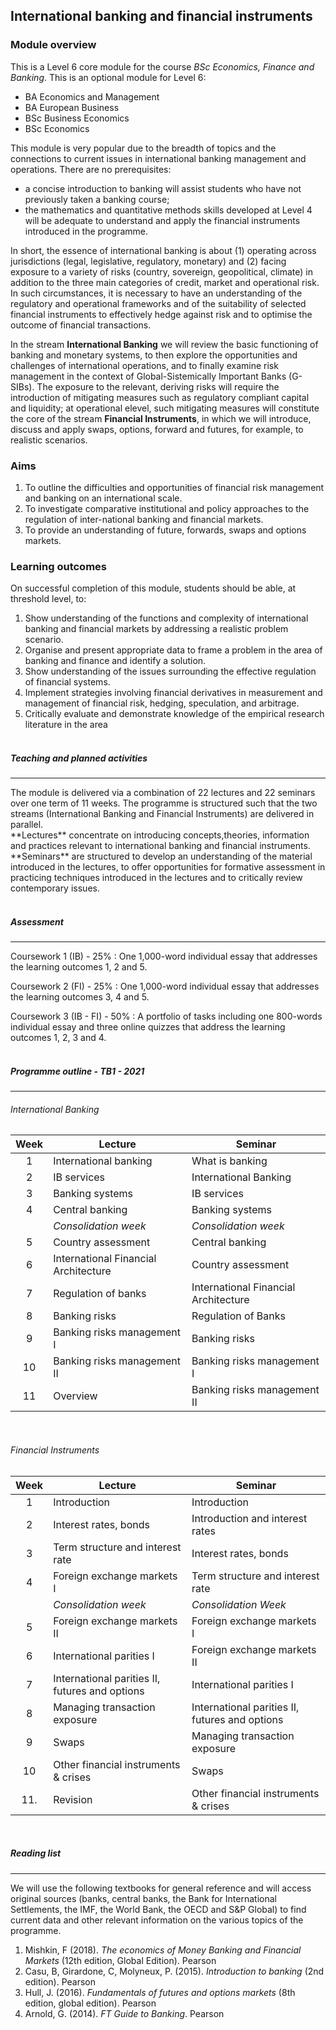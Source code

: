 ## International banking and financial instruments

### Module overview

This is a Level 6 core module for the course _BSc Economics, Finance and Banking_. This is an optional module for Level 6:
+ BA Economics and Management
+ BA European Business
+ BSc Business Economics
+ BSc Economics

This module is very popular due to the breadth of topics and the connections to current issues in international banking management and operations. There are no prerequisites:
+ a concise introduction to banking will assist students who have not previously taken a banking course;
+ the mathematics and quantitative methods skills developed at Level 4 will be adequate to understand and apply the financial instruments introduced in the programme.

In short, the essence of international banking is about (1) operating across jurisdictions (legal, legislative, regulatory, monetary) and (2) facing exposure to a variety of risks (country, sovereign, geopolitical, climate) in addition to the three main categories of credit, market and operational risk. In such circumstances, it is necessary to have an understanding of the regulatory and operational frameworks and of the suitability of selected financial instruments to effectively hedge against risk and to optimise the outcome of financial transactions.

In the stream **International Banking** we will review the basic functioning of banking and monetary systems, to then explore the opportunities and challenges of international operations, and to finally examine risk management in the context of Global-Sistemically Important Banks (G-SIBs). The exposure to the relevant, deriving risks will require the introduction of mitigating measures such as regulatory compliant capital and liquidity; at operational elevel, such mitigating measures will constitute the core of the stream **Financial Instruments**, in which we will introduce, discuss and apply swaps, options, forward and futures, for example, to realistic scenarios.


### Aims
1. To outline the difficulties and opportunities of financial risk management and banking on an international scale.
2. To investigate comparative institutional and policy approaches to the regulation of inter-national banking and financial markets.
3. To provide an understanding of future, forwards, swaps and options markets.

### Learning outcomes

On successful completion of this module, students should be able, at threshold level, to:
1. Show understanding of the functions and complexity of international banking and financial markets by addressing a realistic problem scenario.
2. Organise and present appropriate data to frame a problem in the area of banking and finance and identify a solution.
3. Show understanding of the issues surrounding the effective regulation of financial systems.
4. Implement strategies involving financial derivatives in measurement and management of financial risk, hedging, speculation, and arbitrage.
5. Critically evaluate and demonstrate knowledge of the empirical research literature in the area
<br><br>

<h5>Teaching and planned activities</h5>
<hr>
The module is delivered via a combination of 22 lectures and 22 seminars over one term of 11 weeks. The programme is structured such that the two streams (International Banking and Financial Instruments) are delivered in parallel.<br>
**Lectures** concentrate on introducing concepts,theories, information and practices relevant to international banking and financial instruments.<br>
**Seminars** are structured to develop an understanding of the material introduced in the lectures, to offer opportunities for formative assessment in practicing techniques introduced in the lectures and to critically review contemporary issues.
<br><br>

<h5>Assessment</h5>
<hr>
Coursework 1 (IB) - 25%
: One 1,000-word individual essay that addresses the learning outcomes 1, 2 and 5.

Coursework 2 (FI) - 25%
: One 1,000-word individual essay that addresses the learning outcomes 3, 4 and 5.

Coursework 3 (IB - FI) - 50%
: A portfolio of tasks including one 800-words individual essay and three online quizzes that address the learning outcomes 1, 2, 3 and 4.
<br><br>

<h5>Programme outline - TB1 - 2021</h5>
<hr>

<h6>International Banking</h6>

|  Week  | Lecture                              | Seminar                              |
|:------:|--------------------------------------|--------------------------------------|
| 1      | International banking                | What is banking                      |
| 2      | IB services                          | International Banking                |
| 3      | Banking systems                      | IB services                          |
| 4      | Central banking                      | Banking systems                      |
|        | _Consolidation week_                 | _Consolidation week_                 |
| 5      | Country assessment                   | Central banking                      |
| 6      | International Financial Architecture | Country assessment                   |
| 7      | Regulation of banks                  | International Financial Architecture |
| 8      | Banking risks                        | Regulation of Banks                  |
| 9      | Banking risks management I           | Banking risks                        |
| 10     | Banking risks management II          | Banking risks management I           |
| 11     | Overview                             | Banking risks management II          |

<br>
<h6>Financial Instruments</h6>

|  Week  | Lecture                                       | Seminar                                       |
|:------:|-----------------------------------------------|-----------------------------------------------|
| 1      | Introduction                                  | Introduction                                  |
| 2      | Interest rates, bonds                         | Introduction and interest rates               |
| 3      | Term structure and interest rate              | Interest rates, bonds                         |
| 4      | Foreign exchange markets I                    | Term structure and interest rate              |
|        | _Consolidation week_                          | _Consolidation Week_                          |
| 5      | Foreign exchange markets II                   | Foreign exchange markets I                    |
| 6      | International parities I                      | Foreign exchange markets II                   |
| 7      | International parities II, futures and options| International parities I                      |
| 8      | Managing transaction exposure                 | International parities II, futures and options|
| 9      | Swaps                                         | Managing transaction exposure                 |
| 10     | Other financial instruments & crises          | Swaps                                         |
| 11.    | Revision                                      | Other financial instruments & crises          |

<br>

<h5>Reading list</h5>
<hr>
We will use the following textbooks for general reference and will access original sources (banks, central banks, the Bank for International Settlements, the IMF, the World Bank, the OECD and S&P Global) to find current data and other relevant information on the various topics of the programme.

1. Mishkin, F (2018). _The economics of Money Banking and Financial Markets_ (12th edition, Global Edition). Pearson
2. Casu, B, Girardone, C, Molyneux, P. (2015). _Introduction to banking_ (2nd edition). Pearson
3. Hull, J. (2016). _Fundamentals of futures and options markets_ (8th edition, global edition). Pearson
4. Arnold, G. (2014). _FT Guide to Banking_. Pearson
